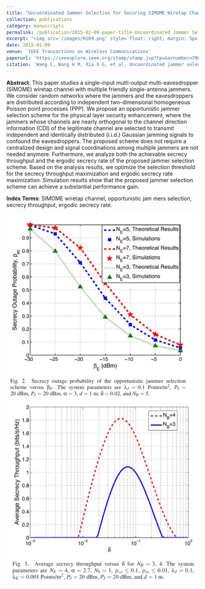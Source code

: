 ```yaml
---
title: "Uncoordinated Jammer Selection for Securing SIMOME Wiretap Channels:A Stochastic Geometry Approach "
collection: publications
category: manuscripts
permalink: /publication/2015-01-09-paper-title-Uncoordinated Jammer Selection for Securing SIMOME Wiretap Channels:A Stochastic Geometry Approach
excerpt: "<img src='/images/0109.png' style='float: right; margin: 5px;'>The paper proposes an opportunistic jammer selection scheme for the SIMOME wiretap channel. It selects single-antenna jammers to transmit Gaussian jamming signals to confuse eavesdroppers without centralized coordination. The scheme optimizes the selection threshold to maximize secrecy throughput and ergodic secrecy rate, achieving significant performance gains over random jammer selection."
date: 2015-01-09
venue: 'IEEE Transactions on Wireless Communications'
paperurl: 'https://ieeexplore.ieee.org/stamp/stamp.jsp?tp=&arnumber=7005544'
citation: 'Wang C, Wang H M, Xia X G, et al. Uncoordinated jammer selection for securing SIMOME wiretap channels: A stochastic geometry approach[J]. IEEE Transactions on Wireless Communications, 2015, 14(5): 2596-2612.'
---
```




**Abstract**: This paper studies a single-input multi-output multi-eavesdropper (SIMOME) wiretap channel with multiple friendly single-antenna jammers. We consider random networks where the jammers and the eavesdroppers are distributed according to independent two-dimensional homogeneous Poisson point processes (PPP). We propose an opportunistic jammer selection scheme for the physical layer security enhancement, where the jammers whose channels are nearly orthogonal to the channel direction information (CDI) of the legitimate channel are selected to transmit independent and identically distributed (i.i.d.) Gaussian jamming signals to confound the eavesdroppers. The proposed scheme does not require a centralized design and signal coordinations among multiple jammers are not needed anymore. Furthermore, we analyze both the achievable secrecy throughput and the ergodic secrecy rate of the proposed jammer selection scheme. Based on the analysis results, we optimize the selection threshold for the secrecy throughput maximization and ergodic secrecy rate maximization. Simulation results show that the proposed jammer selection scheme can achieve a substantial performance gain.


**Index Terms**: SIMOME wiretap channel, opportunistic jam mers selection, secrecy throughput, ergodic secrecy rate.


<img src='/images/UJS.png' width = '600px'>

<img src='/images/UJS1.png' width = '600px'>
